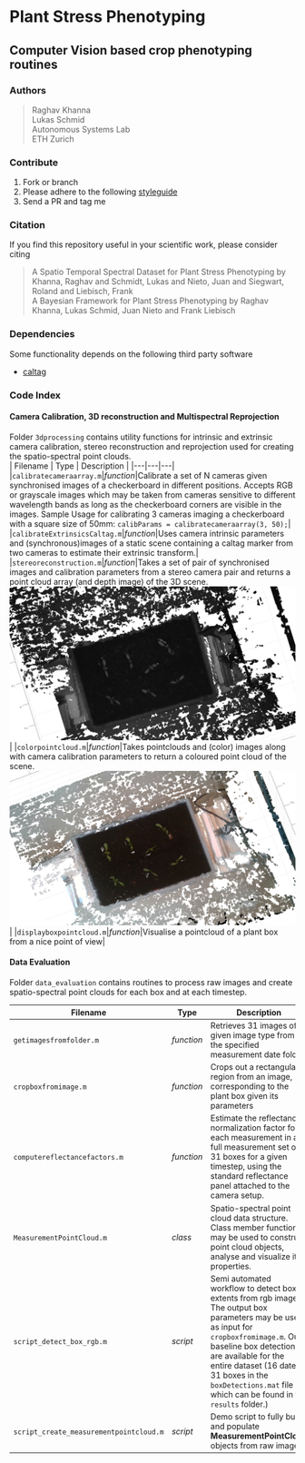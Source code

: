 # Plant Stress Phenotyping
## Computer Vision based crop phenotyping routines

### Authors
>Raghav Khanna  
>Lukas Schmid  
Autonomous Systems Lab  
ETH Zurich

### Contribute

1. Fork or branch
2.  Please adhere to the following [styleguide](https://sites.google.com/site/matlabstyleguidelines/documentation)
3. Send a PR and tag me

### Citation

If you find this repository useful in your scientific work, please consider citing

>A Spatio Temporal Spectral Dataset for Plant Stress Phenotyping by Khanna, Raghav and Schmidt, Lukas and Nieto, Juan and Siegwart, Roland and Liebisch, Frank  
>A Bayesian Framework for Plant Stress Phenotyping by Raghav Khanna, Lukas Schmid, Juan Nieto and Frank Liebisch

### Dependencies
Some functionality depends on the following third party software

- [caltag](https://github.com/raghavkhanna/caltag)

### Code Index

#### Camera Calibration, 3D reconstruction and Multispectral Reprojection
Folder `3dprocessing` contains utility functions for intrinsic and extrinsic camera calibration, stereo reconstruction and reprojection used for creating the spatio-spectral point clouds.  
| Filename | Type | Description |
|---|---|---|
|`calibratecameraarray.m`|*function*|Calibrate a set of N cameras given synchronised images of a checkerboard in different positions. Accepts RGB or grayscale images which may be taken from cameras sensitive to different wavelength bands as long as the checkerboard corners are visible in the images. Sample Usage for calibrating 3 cameras imaging a checkerboard with a square size of 50mm: `calibParams = calibratecameraarray(3, 50);`|
|`calibrateExtrinsicsCaltag.m`|*function*|Uses camera intrinsic parameters and (synchronous)images of a static scene containing a caltag marker from two cameras to estimate their extrinsic transform.|
|`stereoreconstruction.m`|*function*|Takes a set of pair of synchronised images and calibration parameters from a stereo camera pair and returns a point cloud array (and depth image) of the 3D scene. ![point cloud](results/ir-cloud.png)|
|`colorpointcloud.m`|*function*|Takes pointclouds and (color) images along with camera calibration parameters to return a coloured point cloud of the scene. ![coloured point cloud](results/rgb-cloud.png)|
|`displayboxpointcloud.m`|*function*|Visualise a pointcloud of a plant box from a nice point of view|

#### Data Evaluation
Folder `data_evaluation`  contains routines to process raw images and create spatio-spectral point clouds for each box and at each timestep.

| Filename | Type | Description |
|---|---|---|
|`getimagesfromfolder.m`|*function*|Retrieves 31 images of given image type from the specified measurement date folder.|
|`cropboxfromimage.m`|*function*|Crops out a rectangular region from an image, corresponding to the plant box given its parameters|
|`computereflectancefactors.m`|*function*|Estimate the reflectance normalization factor for each measurement in a full measurement set of 31 boxes for a given timestep, using the standard reflectance panel attached to the camera setup.|
|`MeasurementPointCloud.m`|*class*|Spatio-spectral point cloud data structure. Class member functions may be used to construct point cloud objects, analyse and visualize its properties.|
|`script_detect_box_rgb.m`|*script*|Semi automated workflow to detect box extents from rgb images. The output box parameters may be used as input for `cropboxfromimage.m`. Our baseline box detections are available for the entire dataset (16 dates x 31 boxes in the `boxDetections.mat` file which can be found in the `results` folder.)|
|`script_create_measurementpointcloud.m`|*script*|Demo script to fully build and populate **MeasurementPointCloud** objects from raw images.|
